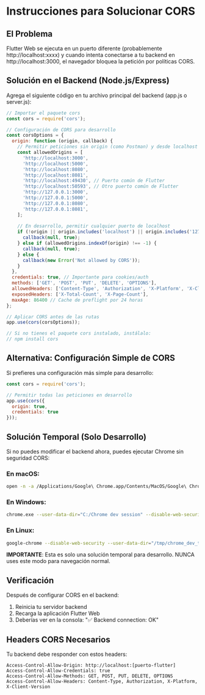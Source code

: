 # Instrucciones para Solucionar CORS

## El Problema
Flutter Web se ejecuta en un puerto diferente (probablemente http://localhost:xxxx) y cuando intenta conectarse a tu backend en http://localhost:3000, el navegador bloquea la petición por políticas CORS.

## Solución en el Backend (Node.js/Express)

Agrega el siguiente código en tu archivo principal del backend (app.js o server.js):

```javascript
// Importar el paquete cors
const cors = require('cors');

// Configuración de CORS para desarrollo
const corsOptions = {
  origin: function (origin, callback) {
    // Permitir peticiones sin origin (como Postman) y desde localhost
    const allowedOrigins = [
      'http://localhost:3000',
      'http://localhost:5000',
      'http://localhost:8080',
      'http://localhost:8081',
      'http://localhost:49430', // Puerto común de Flutter
      'http://localhost:50593', // Otro puerto común de Flutter
      'http://127.0.0.1:3000',
      'http://127.0.0.1:5000',
      'http://127.0.0.1:8080',
      'http://127.0.0.1:8081',
    ];
    
    // En desarrollo, permitir cualquier puerto de localhost
    if (!origin || origin.includes('localhost') || origin.includes('127.0.0.1')) {
      callback(null, true);
    } else if (allowedOrigins.indexOf(origin) !== -1) {
      callback(null, true);
    } else {
      callback(new Error('Not allowed by CORS'));
    }
  },
  credentials: true, // Importante para cookies/auth
  methods: ['GET', 'POST', 'PUT', 'DELETE', 'OPTIONS'],
  allowedHeaders: ['Content-Type', 'Authorization', 'X-Platform', 'X-Client-Version', 'User-Agent'],
  exposedHeaders: ['X-Total-Count', 'X-Page-Count'],
  maxAge: 86400 // Cache de preflight por 24 horas
};

// Aplicar CORS antes de las rutas
app.use(cors(corsOptions));

// Si no tienes el paquete cors instalado, instálalo:
// npm install cors
```

## Alternativa: Configuración Simple de CORS

Si prefieres una configuración más simple para desarrollo:

```javascript
const cors = require('cors');

// Permitir todas las peticiones en desarrollo
app.use(cors({
  origin: true,
  credentials: true
}));
```

## Solución Temporal (Solo Desarrollo)

Si no puedes modificar el backend ahora, puedes ejecutar Chrome sin seguridad CORS:

### En macOS:
```bash
open -n -a /Applications/Google\ Chrome.app/Contents/MacOS/Google\ Chrome --args --user-data-dir="/tmp/chrome_dev_test" --disable-web-security
```

### En Windows:
```bash
chrome.exe --user-data-dir="C:/Chrome dev session" --disable-web-security
```

### En Linux:
```bash
google-chrome --disable-web-security --user-data-dir="/tmp/chrome_dev_test"
```

**IMPORTANTE**: Esta es solo una solución temporal para desarrollo. NUNCA uses este modo para navegación normal.

## Verificación

Después de configurar CORS en el backend:

1. Reinicia tu servidor backend
2. Recarga la aplicación Flutter Web
3. Deberías ver en la consola: "✅ Backend connection: OK"

## Headers CORS Necesarios

Tu backend debe responder con estos headers:

```
Access-Control-Allow-Origin: http://localhost:[puerto-flutter]
Access-Control-Allow-Credentials: true
Access-Control-Allow-Methods: GET, POST, PUT, DELETE, OPTIONS
Access-Control-Allow-Headers: Content-Type, Authorization, X-Platform, X-Client-Version
```